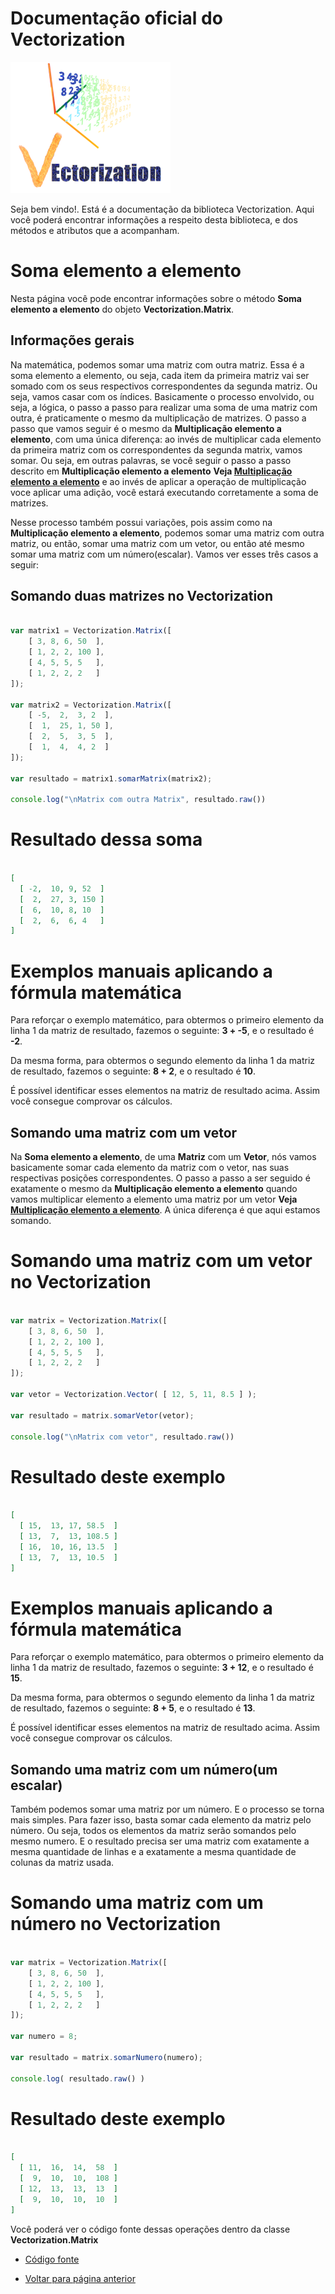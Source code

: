 # Documentação oficial do Vectorization
![Logo do projeto](https://github.com/WilliamJardim/Vectorization/blob/main/imagens/logo256x256.png)

Seja bem vindo!. Está é a documentação da biblioteca Vectorization.
Aqui você poderá encontrar informações a respeito desta biblioteca, e dos métodos e atributos que a acompanham.

# Soma elemento a elemento
Nesta página você pode encontrar informações sobre o método **Soma elemento a elemento** do objeto **Vectorization.Matrix**. 

## Informações gerais
Na matemática, podemos somar uma matriz com outra matriz. Essa é a soma elemento a elemento, ou seja, cada item da primeira matriz vai ser somado com os seus respectivos correspondentes da segunda matriz. Ou seja, vamos casar com os índices. Basicamente o processo envolvido, ou seja, a lógica, o passo a passo para realizar uma soma de uma matriz com outra, é praticamente o mesmo da multiplicação de matrizes. O passo a passo que vamos seguir é o mesmo da **Multiplicação elemento a elemento**, com uma única diferença: ao invés de multiplicar cada elemento da primeira matriz com os correspondentes da segunda matrix, vamos somar. Ou seja, em outras palavras, se você seguir o passo a passo descrito em **Multiplicação elemento a elemento** **Veja [Multiplicação elemento a elemento](../Multiplicacao/page.md)** e ao invés de aplicar a operação de multiplicação voce aplicar uma adição, você estará executando corretamente a soma de matrizes.

Nesse processo também possui variações, pois assim como na **Multiplicação elemento a elemento**, podemos somar uma matriz com outra matriz, ou então, somar uma matriz com um vetor, ou então até mesmo somar uma matriz com um número(escalar). Vamos ver esses três casos a seguir:

## Somando duas matrizes no Vectorization
```javascript

var matrix1 = Vectorization.Matrix([
    [ 3, 8, 6, 50  ],
    [ 1, 2, 2, 100 ],
    [ 4, 5, 5, 5   ],
    [ 1, 2, 2, 2   ]
]);

var matrix2 = Vectorization.Matrix([
    [ -5,  2,  3, 2  ],
    [  1,  25, 1, 50 ],
    [  2,  5,  3, 5  ],
    [  1,  4,  4, 2  ]
]);

var resultado = matrix1.somarMatrix(matrix2);

console.log("\nMatrix com outra Matrix", resultado.raw())

``` 

# Resultado dessa soma
```json

[
  [ -2,  10, 9, 52  ]
  [  2,  27, 3, 150 ]
  [  6,  10, 8, 10  ]
  [  2,  6,  6, 4   ]
]

```

# Exemplos manuais aplicando a fórmula matemática
Para reforçar o exemplo matemático, para obtermos o primeiro elemento da linha 1 da matriz de resultado, fazemos o seguinte: **3 + -5**, e o resultado é **-2**.

Da mesma forma, para obtermos o segundo elemento da linha 1 da matriz de resultado, fazemos o seguinte: **8 + 2**, e o resultado é **10**.

É possível identificar esses elementos na matriz de resultado acima. Assim você consegue comprovar os cálculos.

## Somando uma matriz com um vetor
Na **Soma elemento a elemento**, de uma **Matriz** com um **Vetor**, nós vamos basicamente somar cada elemento da matriz com o vetor, nas suas respectivas posições correspondentes. O passo a passo a ser seguido é exatamente o mesmo da **Multiplicação elemento a elemento** quando vamos multiplicar elemento a elemento uma matriz por um vetor **Veja [Multiplicação elemento a elemento](../Multiplicacao/page.md)**. A única diferença é que aqui estamos somando.

# Somando uma matriz com um vetor no Vectorization
```javascript

var matrix = Vectorization.Matrix([
    [ 3, 8, 6, 50  ],
    [ 1, 2, 2, 100 ],
    [ 4, 5, 5, 5   ],
    [ 1, 2, 2, 2   ]
]);

var vetor = Vectorization.Vector( [ 12, 5, 11, 8.5 ] );

var resultado = matrix.somarVetor(vetor);

console.log("\nMatrix com vetor", resultado.raw())
```

# Resultado deste exemplo
```json

[
  [ 15,  13, 17, 58.5  ]
  [ 13,  7,  13, 108.5 ]
  [ 16,  10, 16, 13.5  ]
  [ 13,  7,  13, 10.5  ]
]

```

# Exemplos manuais aplicando a fórmula matemática
Para reforçar o exemplo matemático, para obtermos o primeiro elemento da linha 1 da matriz de resultado, fazemos o seguinte: **3 + 12**, e o resultado é **15**.

Da mesma forma, para obtermos o segundo elemento da linha 1 da matriz de resultado, fazemos o seguinte: **8 + 5**, e o resultado é **13**.

É possível identificar esses elementos na matriz de resultado acima. Assim você consegue comprovar os cálculos.

## Somando uma matriz com um número(um escalar)
Também podemos somar uma matriz por um número. E o processo se torna mais simples. Para fazer isso, basta somar cada elemento da matriz pelo número. Ou seja, todos os elementos da matriz serão somandos pelo mesmo numero. E o resultado precisa ser uma matriz com exatamente a mesma quantidade de linhas e a exatamente a mesma quantidade de colunas da matriz usada.

# Somando uma matriz com um número no Vectorization
```javascript

var matrix = Vectorization.Matrix([
    [ 3, 8, 6, 50  ],
    [ 1, 2, 2, 100 ],
    [ 4, 5, 5, 5   ],
    [ 1, 2, 2, 2   ]
]);

var numero = 8;

var resultado = matrix.somarNumero(numero);

console.log( resultado.raw() )

```

# Resultado deste exemplo
```json

[
  [ 11,  16,  14,  58  ]
  [  9,  10,  10,  108 ]
  [ 12,  13,  13,  13  ]
  [  9,  10,  10,  10  ]
]

```

Você poderá ver o código fonte dessas operações dentro da classe **Vectorization.Matrix**
* [Código fonte](https://github.com/WilliamJardim/Vectorization/blob/main/src/Matrix.js)

* [Voltar para página anterior](../page.md)
